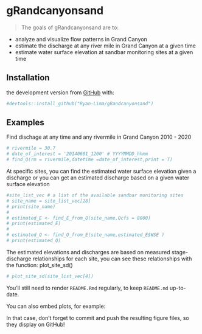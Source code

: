 
<!-- README.md is generated from README.Rmd. Please edit that file -->

# gRandcanyonsand

<!-- badges: start -->

<!-- badges: end -->

> The goals of gRandcanyonsand are to:

  - analyze and visualize flow patterns in Grand Canyon
  - estimate the discharge at any river mile in Grand Canyon at a given
    time
  - estimate water surface elevation at sandbar monitoring sites at a
    given time

## Installation

the development version from [GitHub](https://github.com/) with:

``` r
#devtools::install_github("Ryan-Lima/gRandcanyonsand")
```

## Examples

Find dischage at any time and any rivermile in Grand Canyon 2010 - 2020

``` r
# rivermile = 30.7
# date_of_interest = '20140601_1200' # YYYYMMDD_hhmm 
# find_Q(rm = rivermile,datetime =date_of_interest,print = T)
```

At specific sites, you can find the estimated water surface elevation
given a discharge or you can get an estimated discharge based on a given
water surface elevation

``` r
#site_list_vec # a list of the available sandbar monitoring sites
# site_name = site_list_vec[28]
# print(site_name)
# 
# estimated_E <- find_E_from_Q(site_name,Qcfs = 8000)
# print(estimated_E)
# 
# estimated_Q <- find_Q_from_E(site_name,estimated_E$WSE )
# print(estimated_Q)
```

The estimated elevations and discharges are based on measured
stage-discharge relationships for each site, you can see these
relationships with the function: plot\_site\_sd()

``` r
# plot_site_sd(site_list_vec[4])
```

You’ll still need to render `README.Rmd` regularly, to keep `README.md`
up-to-date.

You can also embed plots, for example:

In that case, don’t forget to commit and push the resulting figure
files, so they display on GitHub\!
